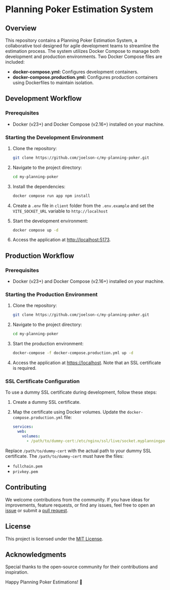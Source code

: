 # Planning Poker Estimation System

## Overview

This repository contains a Planning Poker Estimation System, a collaborative tool designed for agile development teams to streamline the estimation process. The system utilizes Docker Compose to manage both development and production environments. Two Docker Compose files are included:

- **docker-compose.yml:** Configures development containers.
- **docker-compose.production.yml:** Configures production containers using Dockerfiles to maintain isolation.

## Development Workflow

### Prerequisites

- Docker (v23+) and Docker Compose (v2.16+) installed on your machine.

### Starting the Development Environment

1. Clone the repository:

   ```bash
   git clone https://github.com/joelson-c/my-planning-poker.git
   ```

2. Navigate to the project directory:

   ```bash
   cd my-planning-poker
   ```

3. Install the dependencies:

   ```bash
   docker compose run app npm install
   ```

4. Create a `.env` file in `client` folder from the `.env.example` and set the `VITE_SOCKET_URL` variable to `http://localhost`

5. Start the development environment:

   ```bash
   docker compose up -d
   ```

6. Access the application at [http://localhost:5173](http://localhost:5173).

## Production Workflow

### Prerequisites

- Docker (v23+) and Docker Compose (v2.16+) installed on your machine.

### Starting the Production Environment

1. Clone the repository:

   ```bash
   git clone https://github.com/joelson-c/my-planning-poker.git
   ```

2. Navigate to the project directory:

   ```bash
   cd my-planning-poker
   ```

3. Start the production environment:

   ```bash
   docker-compose -f docker-compose.production.yml up -d
   ```

4. Access the application at [https://localhost](https://localhost). Note that an SSL certificate is required.

### SSL Certificate Configuration

To use a dummy SSL certificate during development, follow these steps:

1. Create a dummy SSL certificate.

2. Map the certificate using Docker volumes. Update the `docker-compose.production.yml` file:

   ```yaml
   services:
     web:
       volumes:
         - /path/to/dummy-cert:/etc/nginx/ssl/live/socket.myplanningpoker.dev
   ```

Replace `/path/to/dummy-cert` with the actual path to your dummy SSL certificate. The `/path/to/dummy-cert` must have the files:
- `fullchain.pem`
- `privkey.pem`

## Contributing

We welcome contributions from the community. If you have ideas for improvements, feature requests, or find any issues, feel free to open an [issue](https://github.com/joelson-c/my-planning-poker/issues) or submit a [pull request](https://github.com/joelson-c/my-planning-poker/pulls).

## License

This project is licensed under the [MIT License](LICENSE).

## Acknowledgments

Special thanks to the open-source community for their contributions and inspiration.

Happy Planning Poker Estimations! 🚀
